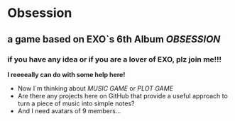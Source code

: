 # Obsession
## a game based on EXO`s 6th Album *OBSESSION*
### if you have any idea or if you are a lover of EXO, plz join me!!!
**I reeeeally can do with some help here!**
- Now I`m thinking about *MUSIC GAME* or *PLOT GAME*
- Are there any projects here on GitHub that provide a useful approach to turn a piece of music into simple notes?
- And I need avatars of 9 members...

